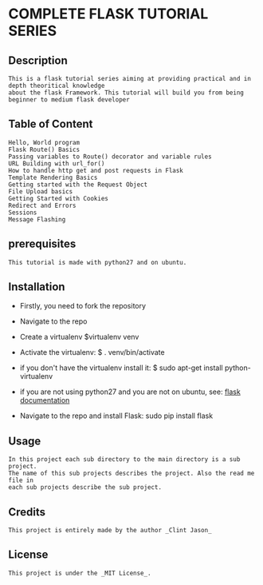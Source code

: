 # COMPLETE FLASK TUTORIAL SERIES

## Description
	This is a flask tutorial series aiming at providing practical and in depth theoritical knowledge
	about the flask Framework. This tutorial will build you from being beginner to medium flask developer

## Table of Content
	Hello, World program
	Flask Route() Basics
	Passing variables to Route() decorator and variable rules
	URL Building with url_for()
	How to handle http get and post requests in Flask
	Template Rendering Basics
	Getting started with the Request Object
	File Upload basics
	Getting Started with Cookies
	Redirect and Errors
	Sessions
	Message Flashing

## prerequisites
	This tutorial is made with python27 and on ubuntu.

## Installation
- Firstly, you need to fork the repository
	
- Navigate to the repo
	
- Create a  virtualenv
	$virtualenv venv
	
- Activate the virtualenv:
	$ . venv/bin/activate
	
- if you don't have the virtualenv install it:
	$ sudo apt-get install python-virtualenv

- if you are not using python27 and you are not on ubuntu, see:
	[flask documentation](http://flask.pocoo.org/docs/0.12/installation/)  
	
- Navigate to the repo and install Flask:
	sudo pip install flask

## Usage
	In this project each sub directory to the main directory is a sub project.
	The name of this sub projects describes the project. Also the read me file in
	each sub projects describe the sub project.

## Credits
	This project is entirely made by the author _Clint Jason_

## License
	This project is under the _MIT License_.
